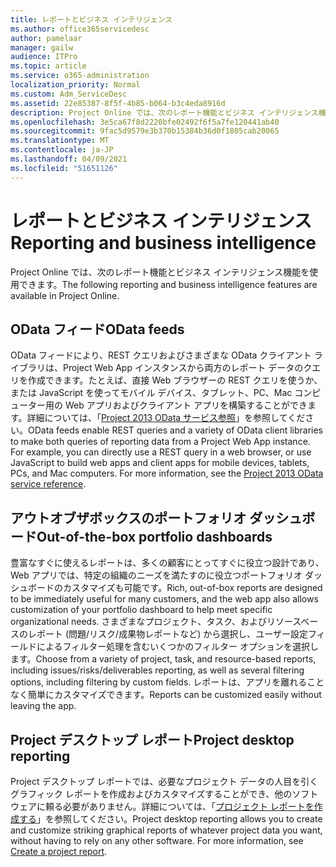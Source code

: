 ```yaml
---
title: レポートとビジネス インテリジェンス
ms.author: office365servicedesc
author: pamelaar
manager: gailw
audience: ITPro
ms.topic: article
ms.service: o365-administration
localization_priority: Normal
ms.custom: Adm_ServiceDesc
ms.assetid: 22e85387-8f5f-4b85-b064-b3c4eda8916d
description: Project Online では、次のレポート機能とビジネス インテリジェンス機能を使用できます。
ms.openlocfilehash: 3e5ca67f8d2220bfe02492f6f5a7fe120441ab40
ms.sourcegitcommit: 9fac5d9579e3b370b15384b36d0f1805cab20065
ms.translationtype: MT
ms.contentlocale: ja-JP
ms.lasthandoff: 04/09/2021
ms.locfileid: "51651126"
---
```

# <a name="reporting-and-business-intelligence"></a><span data-ttu-id="2161a-103">レポートとビジネス インテリジェンス</span><span class="sxs-lookup"><span data-stu-id="2161a-103">Reporting and business intelligence</span></span>

<span data-ttu-id="2161a-104">Project Online では、次のレポート機能とビジネス インテリジェンス機能を使用できます。</span><span class="sxs-lookup"><span data-stu-id="2161a-104">The following reporting and business intelligence features are available in Project Online.</span></span>
  
## <a name="odata-feeds"></a><span data-ttu-id="2161a-105">OData フィード</span><span class="sxs-lookup"><span data-stu-id="2161a-105">OData feeds</span></span>

<span data-ttu-id="2161a-p101">OData フィードにより、REST クエリおよびさまざまな OData クライアント ライブラリは、Project Web App インスタンスから両方のレポート データのクエリを作成できます。たとえば、直接 Web ブラウザーの REST クエリを使うか、または JavaScript を使ってモバイル デバイス、タブレット、PC、Mac コンピューター用の Web アプリおよびクライアント アプリを構築することができます。詳細については、「[Project 2013 OData サービス参照](/previous-versions/office/project-odata/jj163015(v=office.15))」を参照してください。</span><span class="sxs-lookup"><span data-stu-id="2161a-p101">OData feeds enable REST queries and a variety of OData client libraries to make both queries of reporting data from a Project Web App instance. For example, you can directly use a REST query in a web browser, or use JavaScript to build web apps and client apps for mobile devices, tablets, PCs, and Mac computers. For more information, see the [Project 2013 OData service reference](/previous-versions/office/project-odata/jj163015(v=office.15)).</span></span>
  
## <a name="out-of-the-box-portfolio-dashboards"></a><span data-ttu-id="2161a-109">アウトオブザボックスのポートフォリオ ダッシュボード</span><span class="sxs-lookup"><span data-stu-id="2161a-109">Out-of-the-box portfolio dashboards</span></span>

<span data-ttu-id="2161a-110">豊富なすぐに使えるレポートは、多くの顧客にとってすぐに役立つ設計であり、Web アプリでは、特定の組織のニーズを満たすのに役立つポートフォリオ ダッシュボードのカスタマイズも可能です。</span><span class="sxs-lookup"><span data-stu-id="2161a-110">Rich, out-of-box reports are designed to be immediately useful for many customers, and the web app also allows customization of your portfolio dashboard to help meet specific organizational needs.</span></span> <span data-ttu-id="2161a-111">さまざまなプロジェクト、タスク、およびリソースベースのレポート (問題/リスク/成果物レポートなど) から選択し、ユーザー設定フィールドによるフィルター処理を含むいくつかのフィルター オプションを選択します。</span><span class="sxs-lookup"><span data-stu-id="2161a-111">Choose from a variety of project, task, and resource-based reports, including issues/risks/deliverables reporting, as well as several filtering options, including filtering by custom fields.</span></span> <span data-ttu-id="2161a-112">レポートは、アプリを離れることなく簡単にカスタマイズできます。</span><span class="sxs-lookup"><span data-stu-id="2161a-112">Reports can be customized easily without leaving the app.</span></span> 
  
## <a name="project-desktop-reporting"></a><span data-ttu-id="2161a-113">Project デスクトップ レポート</span><span class="sxs-lookup"><span data-stu-id="2161a-113">Project desktop reporting</span></span>

<span data-ttu-id="2161a-p103">Project デスクトップ レポートでは、必要なプロジェクト データの人目を引くグラフィック レポートを作成およびカスタマイズすることができ、他のソフトウェアに頼る必要がありません。詳細については、「[プロジェクト レポートを作成する](https://go.microsoft.com/fwlink/?LinkID=823657&amp;clcid=0x409)」を参照してください。</span><span class="sxs-lookup"><span data-stu-id="2161a-p103">Project desktop reporting allows you to create and customize striking graphical reports of whatever project data you want, without having to rely on any other software. For more information, see [Create a project report](https://go.microsoft.com/fwlink/?LinkID=823657&amp;clcid=0x409).</span></span>
